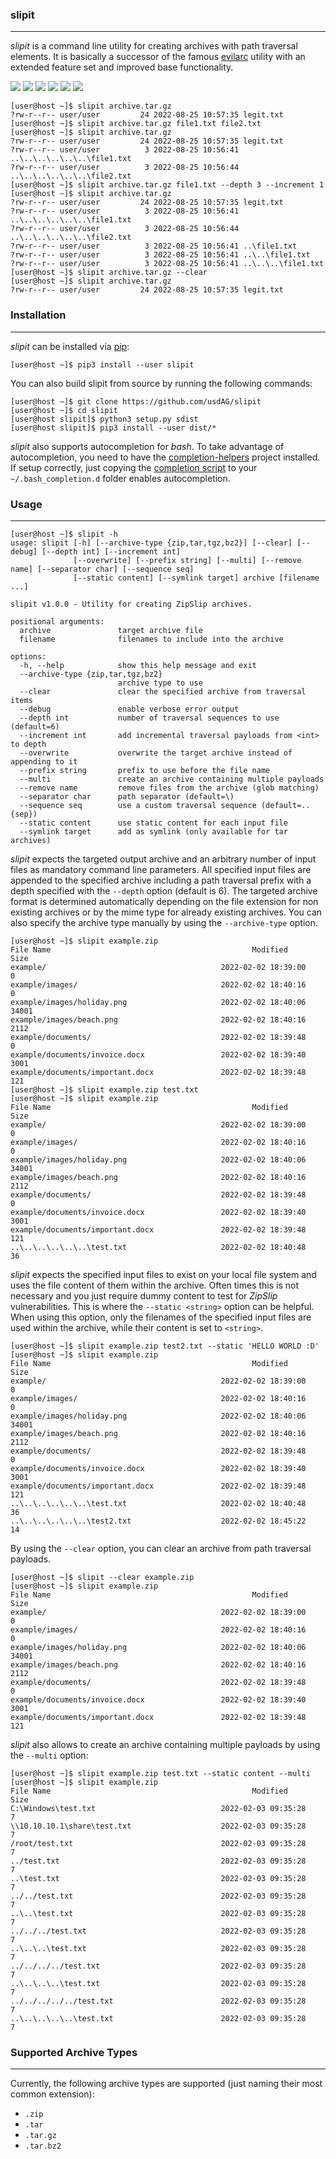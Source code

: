 ### slipit

----

*slipit* is a command line utility for creating archives with path traversal elements.
It is basically a successor of the famous [evilarc](https://github.com/ptoomey3/evilarc)
utility with an extended feature set and improved base functionality.

![](https://github.com/usdAG/slipit/workflows/main%20Python%20CI/badge.svg?branch=main)
![](https://github.com/usdAG/slipit/workflows/develop%20Python%20CI/badge.svg?branch=develop)
[![](https://img.shields.io/badge/version-1.0.0-blue)](https://github.com/usdAG/slipit/releases)
[![](https://img.shields.io/badge/build%20system-pip-blue)](https://pypi.org/project/slipit)
![](https://img.shields.io/badge/python-9%2b-blue)
[![](https://img.shields.io/badge/license-GPL%20v3.0-blue)](https://github.com/usdAG/slipit/blob/main/LICENSE)

```console
[user@host ~]$ slipit archive.tar.gz
?rw-r--r-- user/user         24 2022-08-25 10:57:35 legit.txt
[user@host ~]$ slipit archive.tar.gz file1.txt file2.txt
[user@host ~]$ slipit archive.tar.gz
?rw-r--r-- user/user         24 2022-08-25 10:57:35 legit.txt
?rw-r--r-- user/user          3 2022-08-25 10:56:41 ..\..\..\..\..\..\file1.txt
?rw-r--r-- user/user          3 2022-08-25 10:56:44 ..\..\..\..\..\..\file2.txt
[user@host ~]$ slipit archive.tar.gz file1.txt --depth 3 --increment 1
[user@host ~]$ slipit archive.tar.gz
?rw-r--r-- user/user         24 2022-08-25 10:57:35 legit.txt
?rw-r--r-- user/user          3 2022-08-25 10:56:41 ..\..\..\..\..\..\file1.txt
?rw-r--r-- user/user          3 2022-08-25 10:56:44 ..\..\..\..\..\..\file2.txt
?rw-r--r-- user/user          3 2022-08-25 10:56:41 ..\file1.txt
?rw-r--r-- user/user          3 2022-08-25 10:56:41 ..\..\file1.txt
?rw-r--r-- user/user          3 2022-08-25 10:56:41 ..\..\..\file1.txt
[user@host ~]$ slipit archive.tar.gz --clear
[user@host ~]$ slipit archive.tar.gz
?rw-r--r-- user/user         24 2022-08-25 10:57:35 legit.txt
```

### Installation

----

*slipit* can be installed via [pip](https://pypi.org/project/pip/):

```console
[user@host ~]$ pip3 install --user slipit
```

You can also build slipit from source by running the following commands:

```console
[user@host ~]$ git clone https://github.com/usdAG/slipit
[user@host ~]$ cd slipit
[user@host slipit]$ python3 setup.py sdist
[user@host slipit]$ pip3 install --user dist/*
```

*slipit* also supports autocompletion for *bash*. To take advantage of autocompletion, you need to have the
[completion-helpers](https://github.com/qtc-de/completion-helpers) project installed. If setup correctly, just
copying the [completion script](./resources/bash_completion.d/slipit) to your ``~/.bash_completion.d`` folder enables
autocompletion.


### Usage

----

```console
[user@host ~]$ slipit -h
usage: slipit [-h] [--archive-type {zip,tar,tgz,bz2}] [--clear] [--debug] [--depth int] [--increment int]
              [--overwrite] [--prefix string] [--multi] [--remove name] [--separator char] [--sequence seq]
              [--static content] [--symlink target] archive [filename ...]

slipit v1.0.0 - Utility for creating ZipSlip archives.

positional arguments:
  archive               target archive file
  filename              filenames to include into the archive

options:
  -h, --help            show this help message and exit
  --archive-type {zip,tar,tgz,bz2}
                        archive type to use
  --clear               clear the specified archive from traversal items
  --debug               enable verbose error output
  --depth int           number of traversal sequences to use (default=6)
  --increment int       add incremental traversal payloads from <int> to depth
  --overwrite           overwrite the target archive instead of appending to it
  --prefix string       prefix to use before the file name
  --multi               create an archive containing multiple payloads
  --remove name         remove files from the archive (glob matching)
  --separator char      path separator (default=\)
  --sequence seq        use a custom traversal sequence (default=..{sep})
  --static content      use static content for each input file
  --symlink target      add as symlink (only available for tar archives)
```

*slipit* expects the targeted output archive and an arbitrary number of input files as mandatory command line
parameters. All specified input files are appended to the specified archive including a path traversal prefix
with a depth specified with the `--depth` option (default is 6). The targeted archive format is determined
automatically depending on the file extension for non existing archives or by the mime type for already existing
archives. You can also specify the archive type manually by using the `--archive-type` option.

```console
[user@host ~]$ slipit example.zip 
File Name                                             Modified             Size
example/                                       2022-02-02 18:39:00            0
example/images/                                2022-02-02 18:40:16            0
example/images/holiday.png                     2022-02-02 18:40:06        34001
example/images/beach.png                       2022-02-02 18:40:16         2112
example/documents/                             2022-02-02 18:39:48            0
example/documents/invoice.docx                 2022-02-02 18:39:40         3001
example/documents/important.docx               2022-02-02 18:39:48          121
[user@host ~]$ slipit example.zip test.txt
[user@host ~]$ slipit example.zip 
File Name                                             Modified             Size
example/                                       2022-02-02 18:39:00            0
example/images/                                2022-02-02 18:40:16            0
example/images/holiday.png                     2022-02-02 18:40:06        34001
example/images/beach.png                       2022-02-02 18:40:16         2112
example/documents/                             2022-02-02 18:39:48            0
example/documents/invoice.docx                 2022-02-02 18:39:40         3001
example/documents/important.docx               2022-02-02 18:39:48          121
..\..\..\..\..\..\test.txt                     2022-02-02 18:40:48           36
```

*slipit* expects the specified input files to exist on your local file system and uses the file content of
them within the archive. Often times this is not necessary and you just require dummy content to test for
*ZipSlip* vulnerabilities. This is where the `--static <string>` option can be helpful. When using this option,
only the filenames of the specified input files are used within the archive, while their content is set to `<string>`.

```console
[user@host ~]$ slipit example.zip test2.txt --static 'HELLO WORLD :D'
[user@host ~]$ slipit example.zip 
File Name                                             Modified             Size
example/                                       2022-02-02 18:39:00            0
example/images/                                2022-02-02 18:40:16            0
example/images/holiday.png                     2022-02-02 18:40:06        34001
example/images/beach.png                       2022-02-02 18:40:16         2112
example/documents/                             2022-02-02 18:39:48            0
example/documents/invoice.docx                 2022-02-02 18:39:40         3001
example/documents/important.docx               2022-02-02 18:39:48          121
..\..\..\..\..\..\test.txt                     2022-02-02 18:40:48           36
..\..\..\..\..\..\test2.txt                    2022-02-02 18:45:22           14
```

By using the `--clear` option, you can clear an archive from path traversal payloads.

```console
[user@host ~]$ slipit --clear example.zip 
[user@host ~]$ slipit example.zip 
File Name                                             Modified             Size
example/                                       2022-02-02 18:39:00            0
example/images/                                2022-02-02 18:40:16            0
example/images/holiday.png                     2022-02-02 18:40:06        34001
example/images/beach.png                       2022-02-02 18:40:16         2112
example/documents/                             2022-02-02 18:39:48            0
example/documents/invoice.docx                 2022-02-02 18:39:40         3001
example/documents/important.docx               2022-02-02 18:39:48          121
```

*slipit* also allows to create an archive containing multiple payloads by using the `--multi` option:

```console
[user@host ~]$ slipit example.zip test.txt --static content --multi
[user@host ~]$ slipit example.zip 
File Name                                             Modified             Size
C:\Windows\test.txt                            2022-02-03 09:35:28            7
\\10.10.10.1\share\test.txt                    2022-02-03 09:35:28            7
/root/test.txt                                 2022-02-03 09:35:28            7
../test.txt                                    2022-02-03 09:35:28            7
..\test.txt                                    2022-02-03 09:35:28            7
../../test.txt                                 2022-02-03 09:35:28            7
..\..\test.txt                                 2022-02-03 09:35:28            7
../../../test.txt                              2022-02-03 09:35:28            7
..\..\..\test.txt                              2022-02-03 09:35:28            7
../../../../test.txt                           2022-02-03 09:35:28            7
..\..\..\..\test.txt                           2022-02-03 09:35:28            7
../../../../../test.txt                        2022-02-03 09:35:28            7
..\..\..\..\..\test.txt                        2022-02-03 09:35:28            7
```


### Supported Archive Types

----

Currently, the following archive types are supported (just naming their most common extension):

* `.zip`
* `.tar`
* `.tar.gz`
* `.tar.bz2`
